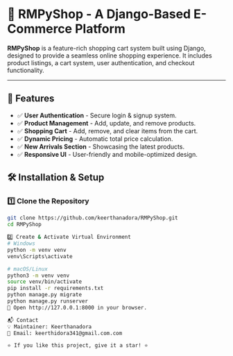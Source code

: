 # 🛒 RMPyShop - A Django-Based E-Commerce Platform

**RMPyShop** is a feature-rich shopping cart system built using Django, designed to provide a seamless online shopping experience. It includes product listings, a cart system, user authentication, and checkout functionality.

---

## 🚀 Features
- ✅ **User Authentication** - Secure login & signup system.
- ✅ **Product Management** - Add, update, and remove products.
- ✅ **Shopping Cart** - Add, remove, and clear items from the cart.
- ✅ **Dynamic Pricing** - Automatic total price calculation.
- ✅ **New Arrivals Section** - Showcasing the latest products.
- ✅ **Responsive UI** - User-friendly and mobile-optimized design.


## 🛠️ Installation & Setup

### 1️⃣ Clone the Repository
```sh
git clone https://github.com/keerthanadora/RMPyShop.git
cd RMPyShop

2️⃣ Create & Activate Virtual Environment
# Windows
python -m venv venv
venv\Scripts\activate

# macOS/Linux
python3 -m venv venv
source venv/bin/activate
pip install -r requirements.txt
python manage.py migrate
python manage.py runserver
🔗 Open http://127.0.0.1:8000 in your browser.

📬 Contact
💡 Maintainer: Keerthanadora
💌 Email: keerthidora341@gmail.com.com

⭐ If you like this project, give it a star! ⭐
